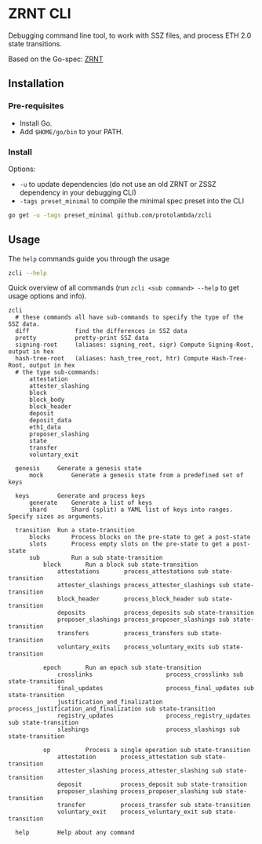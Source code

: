# ZRNT CLI

Debugging command line tool, to work with SSZ files, and process ETH 2.0 state transitions.

Based on the Go-spec: [ZRNT](https://github.com/protolambda/zrnt)

## Installation

### Pre-requisites

- Install Go.
- Add `$HOME/go/bin` to your PATH.

### Install

Options:
 
- `-u` to update dependencies (do not use an old ZRNT or ZSSZ dependency in your debugging CLI)
- `-tags preset_minimal` to compile the minimal spec preset into the CLI

```bash
go get -u -tags preset_minimal github.com/protolambda/zcli
```

## Usage

The `help` commands guide you through the usage

```bash
zcli --help
```

Quick overview of all commands (run `zcli <sub command> --help` to get usage options and info).

```text
zcli
  # these commands all have sub-commands to specify the type of the SSZ data.
  diff             find the differences in SSZ data
  pretty           pretty-print SSZ data
  signing-root     (aliases: signing_root, sigr) Compute Signing-Root, output in hex
  hash-tree-root   (aliases: hash_tree_root, htr) Compute Hash-Tree-Root, output in hex
  # the type sub-commands:
      attestation
      attester_slashing
      block
      block_body
      block_header
      deposit
      deposit_data
      eth1_data
      proposer_slashing
      state
      transfer
      voluntary_exit

  genesis     Generate a genesis state
      mock        Generate a genesis state from a predefined set of keys

  keys        Generate and process keys
      generate    Generate a list of keys
      shard       Shard (split) a YAML list of keys into ranges. Specify sizes as arguments.

  transition  Run a state-transition
      blocks      Process blocks on the pre-state to get a post-state
      slots       Process empty slots on the pre-state to get a post-state
      sub         Run a sub state-transition
          block       Run a block sub state-transition
              attestations       process_attestations sub state-transition
              attester_slashings process_attester_slashings sub state-transition
              block_header       process_block_header sub state-transition
              deposits           process_deposits sub state-transition
              proposer_slashings process_proposer_slashings sub state-transition
              transfers          process_transfers sub state-transition
              voluntary_exits    process_voluntary_exits sub state-transition

          epoch       Run an epoch sub state-transition
              crosslinks                     process_crosslinks sub state-transition
              final_updates                  process_final_updates sub state-transition
              justification_and_finalization process_justification_and_finalization sub state-transition
              registry_updates               process_registry_updates sub state-transition
              slashings                      process_slashings sub state-transition

          op          Process a single operation sub state-transition
              attestation       process_attestation sub state-transition
              attester_slashing process_attester_slashing sub state-transition
              deposit           process_deposit sub state-transition
              proposer_slashing process_proposer_slashing sub state-transition
              transfer          process_transfer sub state-transition
              voluntary_exit    process_voluntary_exit sub state-transition

  help        Help about any command
```
